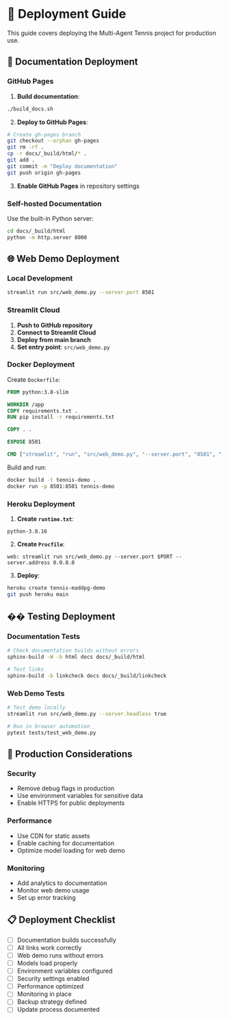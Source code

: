 # 🚀 Deployment Guide

This guide covers deploying the Multi-Agent Tennis project for production use.

## 📖 Documentation Deployment

### GitHub Pages

1. **Build documentation**:
```bash
./build_docs.sh
```

2. **Deploy to GitHub Pages**:
```bash
# Create gh-pages branch
git checkout --orphan gh-pages
git rm -rf .
cp -r docs/_build/html/* .
git add .
git commit -m "Deploy documentation"
git push origin gh-pages
```

3. **Enable GitHub Pages** in repository settings

### Self-hosted Documentation

Use the built-in Python server:
```bash
cd docs/_build/html
python -m http.server 8000
```

## 🌐 Web Demo Deployment

### Local Development
```bash
streamlit run src/web_demo.py --server.port 8501
```

### Streamlit Cloud

1. **Push to GitHub repository**
2. **Connect to Streamlit Cloud**
3. **Deploy from main branch**
4. **Set entry point**: `src/web_demo.py`

### Docker Deployment

Create `Dockerfile`:
```dockerfile
FROM python:3.8-slim

WORKDIR /app
COPY requirements.txt .
RUN pip install -r requirements.txt

COPY . .

EXPOSE 8501

CMD ["streamlit", "run", "src/web_demo.py", "--server.port", "8501", "--server.address", "0.0.0.0"]
```

Build and run:
```bash
docker build -t tennis-demo .
docker run -p 8501:8501 tennis-demo
```

### Heroku Deployment

1. **Create `runtime.txt`**:
```
python-3.8.16
```

2. **Create `Procfile`**:
```
web: streamlit run src/web_demo.py --server.port $PORT --server.address 0.0.0.0
```

3. **Deploy**:
```bash
heroku create tennis-maddpg-demo
git push heroku main
```

## �� Testing Deployment

### Documentation Tests
```bash
# Check documentation builds without errors
sphinx-build -W -b html docs docs/_build/html

# Test links
sphinx-build -b linkcheck docs docs/_build/linkcheck
```

### Web Demo Tests
```bash
# Test demo locally
streamlit run src/web_demo.py --server.headless true

# Run in browser automation
pytest tests/test_web_demo.py
```

## 🔐 Production Considerations

### Security
- Remove debug flags in production
- Use environment variables for sensitive data
- Enable HTTPS for public deployments

### Performance
- Use CDN for static assets
- Enable caching for documentation
- Optimize model loading for web demo

### Monitoring
- Add analytics to documentation
- Monitor web demo usage
- Set up error tracking

## 📋 Deployment Checklist

- [ ] Documentation builds successfully
- [ ] All links work correctly
- [ ] Web demo runs without errors
- [ ] Models load properly
- [ ] Environment variables configured
- [ ] Security settings enabled
- [ ] Performance optimized
- [ ] Monitoring in place
- [ ] Backup strategy defined
- [ ] Update process documented
